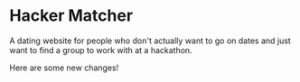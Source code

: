 Hacker Matcher
==============

A dating website for people who don't actually want to go on dates and just want to find a group to work with at a hackathon.

Here are some new changes!
